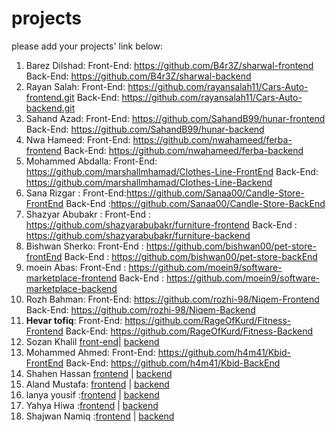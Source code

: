 # projects
please add your projects' link below:

1. Barez Dilshad:
Front-End: https://github.com/B4r3Z/sharwal-frontend
Back-End: https://github.com/B4r3Z/sharwal-backend
2. Rayan Salah:
Front-End: https://github.com/rayansalah11/Cars-Auto-frontend.git
Back-End: https://github.com/rayansalah11/Cars-Auto-backend.git
3. Sahand Azad:
Front-End: https://github.com/SahandB99/hunar-frontend
Back-End: https://github.com/SahandB99/hunar-backend
4. Nwa Hameed:
Front-End: https://github.com/nwahameed/ferba-frontend
Back-End: https://github.com/nwahameed/ferba-backend
5. Mohammed Abdalla: 
Front-End: https://github.com/marshallmhamad/Clothes-Line-FrontEnd
Back-End: https://github.com/marshallmhamad/Clothes-Line-Backend
6. Sana Rizgar :
Front-End:https://github.com/Sanaa00/Candle-Store-FrontEnd
Back-End :https://github.com/Sanaa00/Candle-Store-BackEnd
7. Shazyar Abubakr : 
Front-End : https://github.com/shazyarabubakr/furniture-frontend
Back-End : https://github.com/shazyarabubakr/furniture-backend
8. Bishwan Sherko:
Front-End : https://github.com/bishwan00/pet-store-frontEnd
Back-End : https://github.com/bishwan00/pet-store-backEnd
9. moein Abas:
Front-End : https://github.com/moein9/software-marketplace-frontend
Back-End : https://github.com/moein9/software-marketplace-backend
10. Rozh Bahman:
Front-End: https://github.com/rozhi-98/Niqem-Frontend
Back-End: https://github.com/rozhi-98/Niqem-Backend
11. **Hevar tofiq**:
   Front-End: https://github.com/RageOfKurd/Fitness-Frontend
   Back-End: https://github.com/RageOfKurd/Fitness-Backend
 12. Sozan Khalil [front-end](https://github.com/sozankhalil/e-commerce-website-project)| [backend](https://github.com/sozankhalil/asan-backend)
 13.  Mohammed Ahmed:
Front-End: https://github.com/h4m41/Kbid-FrontEnd
Back-End: https://github.com/h4m41/Kbid-BackEnd
14. Shahen Hassan [frontend](https://github.com/ShahenHassan/Frontend) | [backend](https://github.com/ShahenHassan/Backend)
15. Aland Mustafa: [frontend](https://github.com/Alaaaand/online-shopping-front-end.git) | [backend](https://github.com/Alaaaand/online-shopping-backend.git)
16. lanya yousif :[frontend](https://github.com/lanyayousif/Ecommerce_FrontEnd.git) | [backend](https://github.com/lanyayousif/Ecommerce_backend.git)
17. Yahya Hiwa :[frontend](https://github.com/yahyahiwa3/bikra-ecommerce-website.git) | [backend](https://github.com/yahyahiwa3/Bikra-backend.git)
18. Shajwan Namiq :[frontend](https://github.com/Shajwan-Namiq/BazaryGawra-Frontend) | [backend](https://github.com/Shajwan-Namiq/BazaryGawra-Backend)

 

